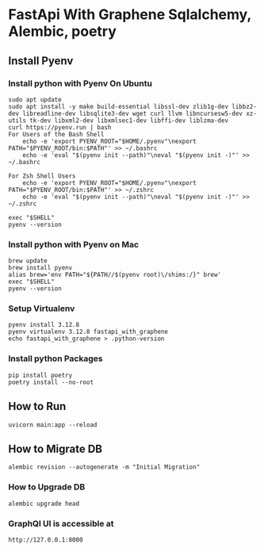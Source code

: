 # FastApi With Graphene Sqlalchemy, Alembic, poetry


## Install Pyenv

### Install python with Pyenv On Ubuntu
```
sudo apt update
sudo apt install -y make build-essential libssl-dev zlib1g-dev libbz2-dev libreadline-dev libsqlite3-dev wget curl llvm libncursesw5-dev xz-utils tk-dev libxml2-dev libxmlsec1-dev libffi-dev liblzma-dev
curl https://pyenv.run | bash
For Users of the Bash Shell
    echo -e 'export PYENV_ROOT="$HOME/.pyenv"\nexport PATH="$PYENV_ROOT/bin:$PATH"' >> ~/.bashrc
    echo -e 'eval "$(pyenv init --path)"\neval "$(pyenv init -)"' >> ~/.bashrc

For Zsh Shell Users
    echo -e 'export PYENV_ROOT="$HOME/.pyenv"\nexport PATH="$PYENV_ROOT/bin:$PATH"' >> ~/.zshrc
    echo -e 'eval "$(pyenv init --path)"\neval "$(pyenv init -)"' >> ~/.zshrc
    
exec "$SHELL"
pyenv --version
```

### Install python with Pyenv on Mac

```
brew update
brew install pyenv
alias brew='env PATH="${PATH//$(pyenv root)\/shims:/}" brew'
exec "$SHELL"
pyenv --version
```

### Setup Virtualenv
```
pyenv install 3.12.8
pyenv virtualenv 3.12.8 fastapi_with_graphene
echo fastapi_with_graphene > .python-version
```

### Install python Packages

```
pip install poetry
poetry install --no-root
```


## How to Run
```
uvicorn main:app --reload 
```

## How to Migrate DB
```
alembic revision --autogenerate -m "Initial Migration"

```
### How to Upgrade DB
```
alembic upgrade head
```

### GraphQl UI is accessible at
```
http://127.0.0.1:8000 
```
